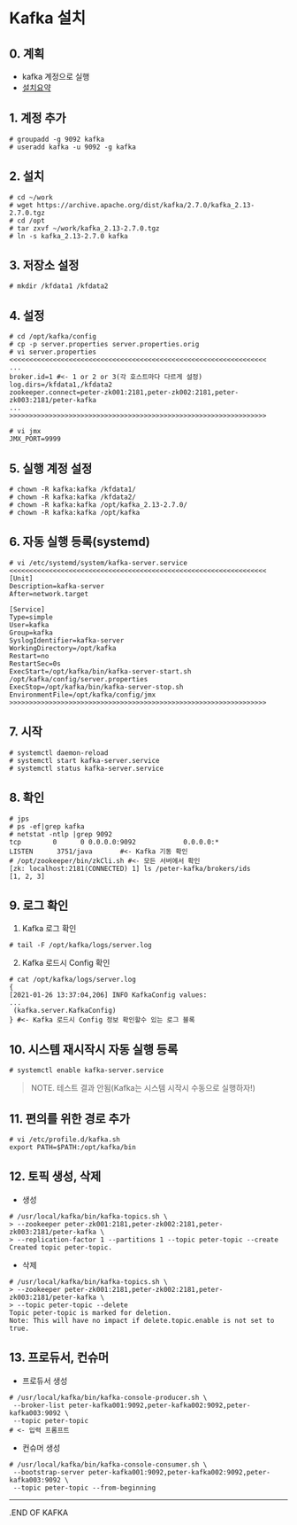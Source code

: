 # Kafka 설치

## 0. 계획
* kafka 계정으로 실행
* [설치요약](<docs/01. 설치/설치편 04-Zookeeper Kafka Nifi 설치.pptx>)

## 1. 계정 추가
```
# groupadd -g 9092 kafka
# useradd kafka -u 9092 -g kafka
```

## 2. 설치
```
# cd ~/work
# wget https://archive.apache.org/dist/kafka/2.7.0/kafka_2.13-2.7.0.tgz
# cd /opt
# tar zxvf ~/work/kafka_2.13-2.7.0.tgz
# ln -s kafka_2.13-2.7.0 kafka
```

## 3. 저장소 설정
```
# mkdir /kfdata1 /kfdata2
```

## 4. 설정
```
# cd /opt/kafka/config
# cp -p server.properties server.properties.orig
# vi server.properties
<<<<<<<<<<<<<<<<<<<<<<<<<<<<<<<<<<<<<<<<<<<<<<<<<<<<<<<<<<<<<<<<<
...
broker.id=1 #<- 1 or 2 or 3(각 호스트마다 다르게 설정)
log.dirs=/kfdata1,/kfdata2
zookeeper.connect=peter-zk001:2181,peter-zk002:2181,peter-zk003:2181/peter-kafka
...
>>>>>>>>>>>>>>>>>>>>>>>>>>>>>>>>>>>>>>>>>>>>>>>>>>>>>>>>>>>>>>>>>
```

```
# vi jmx
JMX_PORT=9999
```

## 5. 실행 계정 설정
```
# chown -R kafka:kafka /kfdata1/
# chown -R kafka:kafka /kfdata2/
# chown -R kafka:kafka /opt/kafka_2.13-2.7.0/
# chown -R kafka:kafka /opt/kafka
```

## 6. 자동 실행 등록(systemd)
```
# vi /etc/systemd/system/kafka-server.service
<<<<<<<<<<<<<<<<<<<<<<<<<<<<<<<<<<<<<<<<<<<<<<<<<<<<<<<<<<<<<<<<<
[Unit]
Description=kafka-server
After=network.target

[Service]
Type=simple
User=kafka
Group=kafka
SyslogIdentifier=kafka-server
WorkingDirectory=/opt/kafka
Restart=no
RestartSec=0s
ExecStart=/opt/kafka/bin/kafka-server-start.sh /opt/kafka/config/server.properties
ExecStop=/opt/kafka/bin/kafka-server-stop.sh
EnvironmentFile=/opt/kafka/config/jmx
>>>>>>>>>>>>>>>>>>>>>>>>>>>>>>>>>>>>>>>>>>>>>>>>>>>>>>>>>>>>>>>>>
```

## 7. 시작
```
# systemctl daemon-reload
# systemctl start kafka-server.service
# systemctl status kafka-server.service
```

## 8. 확인
```
# jps
# ps -ef|grep kafka
# netstat -ntlp |grep 9092
tcp        0      0 0.0.0.0:9092            0.0.0.0:*               LISTEN      3751/java       #<- Kafka 기동 확인
# /opt/zookeeper/bin/zkCli.sh #<- 모든 서버에서 확인
[zk: localhost:2181(CONNECTED) 1] ls /peter-kafka/brokers/ids
[1, 2, 3]
```

## 9. 로그 확인
1. Kafka 로그 확인
```
# tail -F /opt/kafka/logs/server.log
```

2. Kafka 로드시 Config 확인
```
# cat /opt/kafka/logs/server.log
{
[2021-01-26 13:37:04,206] INFO KafkaConfig values: 
...
 (kafka.server.KafkaConfig)
} #<- Kafka 로드시 Config 정보 확인할수 있는 로그 블록
```

## 10. 시스템 재시작시 자동 실행 등록
```
# systemctl enable kafka-server.service
```
> NOTE. 테스트 결과 안됨(Kafka는 시스템 시작시 수동으로 실행하자!)

## 11. 편의를 위한 경로 추가
```
# vi /etc/profile.d/kafka.sh
export PATH=$PATH:/opt/kafka/bin
```

## 12. 토픽 생성, 삭제
* 생성
```
# /usr/local/kafka/bin/kafka-topics.sh \
> --zookeeper peter-zk001:2181,peter-zk002:2181,peter-zk003:2181/peter-kafka \
> --replication-factor 1 --partitions 1 --topic peter-topic --create
Created topic peter-topic.
```

* 삭제
```
# /usr/local/kafka/bin/kafka-topics.sh \
> --zookeeper peter-zk001:2181,peter-zk002:2181,peter-zk003:2181/peter-kafka \
> --topic peter-topic --delete
Topic peter-topic is marked for deletion.
Note: This will have no impact if delete.topic.enable is not set to true.
```

## 13. 프로듀서, 컨슈머
* 프로듀서 생성
```
# /usr/local/kafka/bin/kafka-console-producer.sh \
 --broker-list peter-kafka001:9092,peter-kafka002:9092,peter-kafka003:9092 \
 --topic peter-topic
# <- 입력 프롬프트
```

* 컨슈머 생성
```
# /usr/local/kafka/bin/kafka-console-consumer.sh \
 --bootstrap-server peter-kafka001:9092,peter-kafka002:9092,peter-kafka003:9092 \
 --topic peter-topic --from-beginning
```

___
.END OF KAFKA